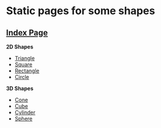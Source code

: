 # Static pages for some shapes
[Index Page](https://ayberkatalay0.github.io/shapes/ "Index")
---

**2D Shapes**
* [Triangle](https://ayberkatalay0.github.io/shapes/üçgen "Üçgen")
* [Square](https://ayberkatalay0.github.io/shapes/kare "Kare")
* [Rectangle](https://ayberkatalay0.github.io/shapes/dikdörtgen "Dikdörtgen")
* [Circle](https://ayberkatalay0.github.io/shapes/daire "Daire")
  
**3D Shapes**
* [Cone](https://ayberkatalay0.github.io/shapes/koni "Koni")
* [Cube](https://ayberkatalay0.github.io/shapes/küp "Küp")
* [Cylinder](https://ayberkatalay0.github.io/shapes/silindir "Silindir")
* [Sphere](https://ayberkatalay0.github.io/shapes/küre "Küre")
